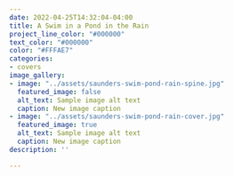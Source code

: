 ```yaml
---
date: 2022-04-25T14:32:04-04:00
title: A Swim in a Pond in the Rain
project_line_color: "#000000"
text_color: "#000000"
color: "#FFFAE7"
categories:
- covers
image_gallery:
- image: "../assets/saunders-swim-pond-rain-spine.jpg"
  featured_image: false
  alt_text: Sample image alt text
  caption: New image caption
- image: "../assets/saunders-swim-pond-rain-cover.jpg"
  featured_image: true
  alt_text: Sample image alt text
  caption: New image caption
description: ''

---
```


